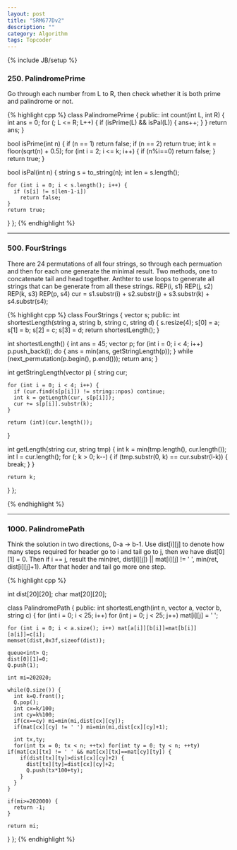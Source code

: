 ```yaml
---
layout: post
title: "SRM677Dv2"
description: ""
category: Algorithm
tags: Topcoder
---
```

{% include JB/setup %}

### 250. PalindromePrime

Go through each number from L to R, then check whether it is both prime and palindrome or not.

{% highlight cpp %}
class PalindromePrime
{
  public:
  int count(int L, int R)
  {
    int ans = 0;
    for (; L <= R; L++) {
      if (isPrime(L) && isPal(L)) {
        ans++;
      }
    }
    return ans;
  }

  bool isPrime(int n) {
    if (n == 1) return false;
    if (n == 2) return true;
    int k = floor(sqrt(n) + 0.5);
    for (int i = 2; i <= k; i++) {
      if (n%i==0) return false;
    }
    return true;
  }

  bool isPal(int n) {
    string s = to_string(n);
    int len = s.length();

    for (int i = 0; i < s.length(); i++) {
      if (s[i] != s[len-1-i])
        return false;
    }
    return true;
  }
};
{% endhighlight %}

***

### 500. FourStrings
There are 24 permutations of all four strings, so through each permuation and then for each one generate the minimal result.
Two methods, one to concatenate tail and head together. Anthter to use loops to generate all strings that can be generate from all these strings.
REP(i, s1) REP(j, s2) REP(k, s3) REP(p, s4) cur = s1.substr(i) + s2.substr(j) + s3.substr(k) + s4.substr(s4);

{% highlight cpp %}
class FourStrings
{
  vector <string> s;
  public:
  int shortestLength(string a, string b, string c, string d)
  {
    s.resize(4);
    s[0] = a; s[1] = b; s[2] = c; s[3] = d;
    return shortestLength();
  }

  int shortestLength() {
    int ans = 45;
    vector <int> p; for (int i = 0; i < 4; i++) p.push_back(i);
    do {
      ans = min(ans, getStringLength(p));
    } while (next_permutation(p.begin(), p.end()));
    return ans;
  }

  int getStringLength(vector <int> p) {
    string cur;
    
    for (int i = 0; i < 4; i++) {
      if (cur.find(s[p[i]]) != string::npos) continue;
      int k = getLength(cur, s[p[i]]);  
      cur += s[p[i]].substr(k);
    }

    return (int)(cur.length());
  }

  int getLength(string cur, string tmp) {
    int k = min(tmp.length(), cur.length());
    int l = cur.length();
    for (; k > 0; k--) {
      if (tmp.substr(0, k) == cur.substr(l-k)) {
        break;
      }
    }
    
    return k;
  }
};

{% endhighlight %}

***

### 1000. PalindromePath

Think the solution in two directions, 0-a -> b-1. 
Use dist[i][j] to denote how many steps required for header go to i and tail go to j, then we have dist[0][1] = 0.
Then if i == j, result the min(ret, dist[i][j]) || mat[i][j] != ' ', min(ret, dist[i][j]+1). After that heder and tail go more one step.

{% highlight cpp %}

int dist[20][20];
char mat[20][20];

class PalindromePath
{
  public:
  int shortestLength(int n, vector <int> a, vector <int> b, string c) {
    for (int i = 0; i < 25; i++) for (int j = 0; j < 25; j++)
      mat[i][j] = ' ';

    for (int i = 0; i < a.size(); i++) mat[a[i]][b[i]]=mat[b[i]][a[i]]=c[i];
    memset(dist,0x3f,sizeof(dist));
    
    queue<int> Q;
    dist[0][1]=0;
    Q.push(1);
    
    int mi=202020;
    
    while(Q.size()) {
      int k=Q.front();
      Q.pop();
      int cx=k/100;
      int cy=k%100;
      if(cx==cy) mi=min(mi,dist[cx][cy]);
      if(mat[cx][cy] != ' ') mi=min(mi,dist[cx][cy]+1);
      
      int tx,ty;
      for(int tx = 0; tx < n; ++tx) for(int ty = 0; ty < n; ++ty) if(mat[cx][tx] != ' ' && mat[cx][tx]==mat[cy][ty]) {
        if(dist[tx][ty]>dist[cx][cy]+2) {
          dist[tx][ty]=dist[cx][cy]+2;
          Q.push(tx*100+ty);
        }
      }
    }

    if(mi>=202000) {
      return -1;
    }

    return mi;
  }
};
{% endhighlight %}